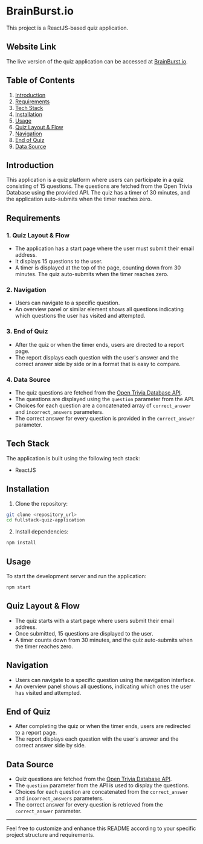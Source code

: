 # BrainBurst.io

This project is a ReactJS-based quiz application.

## Website Link

The live version of the quiz application can be accessed at [BrainBurst.io](https://quiz-app-one-ashen.vercel.app/).

## Table of Contents

1. [Introduction](#introduction)
2. [Requirements](#requirements)
3. [Tech Stack](#tech-stack)
4. [Installation](#installation)
5. [Usage](#usage)
6. [Quiz Layout & Flow](#quiz-layout--flow)
7. [Navigation](#navigation)
8. [End of Quiz](#end-of-quiz)
9. [Data Source](#data-source)

## Introduction

This application is a quiz platform where users can participate in a quiz consisting of 15 questions. The questions are fetched from the Open Trivia Database using the provided API. The quiz has a timer of 30 minutes, and the application auto-submits when the timer reaches zero.

## Requirements

### 1. Quiz Layout & Flow

- The application has a start page where the user must submit their email address.
- It displays 15 questions to the user.
- A timer is displayed at the top of the page, counting down from 30 minutes. The quiz auto-submits when the timer reaches zero.

### 2. Navigation

- Users can navigate to a specific question.
- An overview panel or similar element shows all questions indicating which questions the user has visited and attempted.

### 3. End of Quiz

- After the quiz or when the timer ends, users are directed to a report page.
- The report displays each question with the user's answer and the correct answer side by side or in a format that is easy to compare.

### 4. Data Source

- The quiz questions are fetched from the [Open Trivia Database API](https://opentdb.com/api.php?amount=15).
- The questions are displayed using the `question` parameter from the API.
- Choices for each question are a concatenated array of `correct_answer` and `incorrect_answers` parameters.
- The correct answer for every question is provided in the `correct_answer` parameter.

## Tech Stack

The application is built using the following tech stack:

- ReactJS

## Installation

1. Clone the repository:

```bash
git clone <repository_url>
cd fullstack-quiz-application
```

2. Install dependencies:

```bash
npm install
```

## Usage

To start the development server and run the application:

```bash
npm start
```

## Quiz Layout & Flow

- The quiz starts with a start page where users submit their email address.
- Once submitted, 15 questions are displayed to the user.
- A timer counts down from 30 minutes, and the quiz auto-submits when the timer reaches zero.

## Navigation

- Users can navigate to a specific question using the navigation interface.
- An overview panel shows all questions, indicating which ones the user has visited and attempted.

## End of Quiz

- After completing the quiz or when the timer ends, users are redirected to a report page.
- The report displays each question with the user's answer and the correct answer side by side.

## Data Source

- Quiz questions are fetched from the [Open Trivia Database API](https://opentdb.com/api.php?amount=15).
- The `question` parameter from the API is used to display the questions.
- Choices for each question are concatenated from the `correct_answer` and `incorrect_answers` parameters.
- The correct answer for every question is retrieved from the `correct_answer` parameter.

---

Feel free to customize and enhance this README according to your specific project structure and requirements.
